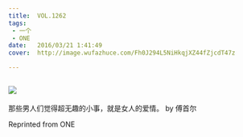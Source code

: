 ```yaml
---
title:	VOL.1262
tags:
 - 一个
 - ONE
date:	2016/03/21 1:41:49
cover:	http://image.wufazhuce.com/Fh0J294L5NiHkqjXZ44fZjcdT47z

---
```

![](http://image.wufazhuce.com/Fh0J294L5NiHkqjXZ44fZjcdT47z)
---

那些男人们觉得超无趣的小事，就是女人的爱情。 by 傅首尔
 
Reprinted from ONE
